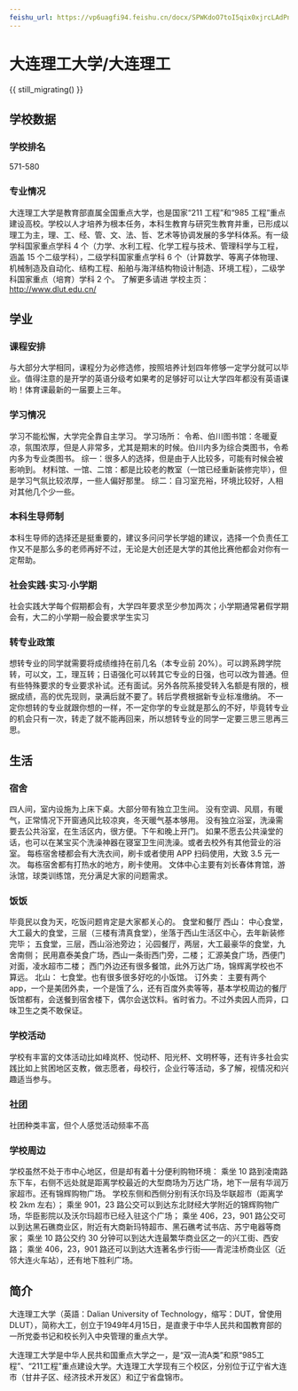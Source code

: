 ```yaml
---
feishu_url: https://vp6uagfi94.feishu.cn/docx/SPWKdoO7toI5qix0xjrcLAdPnAg
---
```


# 大连理工大学/大连理工

{{ still_migrating() }}

## 学校数据

### 学校排名

571-580

### 专业情况

大连理工大学是教育部直属全国重点大学，也是国家“211 工程”和“985 工程”重点建设高校。学校以人才培养为根本任务，本科生教育与研究生教育并重，已形成以理工为主，理、工、经、管、文、法、哲、艺术等协调发展的多学科体系。有一级学科国家重点学科 4 个（力学、水利工程、化学工程与技术、管理科学与工程，涵盖 15 个二级学科），二级学科国家重点学科 6 个（计算数学、等离子体物理、机械制造及自动化、结构工程、船舶与海洋结构物设计制造、环境工程），二级学科国家重点（培育）学科 2 个。
了解更多请进
学校主页：http://www.dlut.edu.cn/

## 学业

### 课程安排

与大部分大学相同，课程分为必修选修，按照培养计划四年修够一定学分就可以毕业。值得注意的是开学的英语分级考如果考的足够好可以让大学四年都没有英语课哟！体育课最新的一届要上三年。

### 学习情况

学习不能松懈，大学完全靠自主学习。
学习场所：
令希、伯川图书馆：冬暖夏凉，氛围浓厚，但是人非常多，尤其是期末的时候。伯川内多为综合类图书，令希内多为专业类图书。
综一：很多人的选择，但是由于人比较多，可能有时候会被影响到。
材料馆、一馆、二馆：都是比较老的教室（一馆已经重新装修完毕），但是学习气氛比较浓厚，一些人偏好那里。
综二：自习室充裕，环境比较好，人相对其他几个少一些。

### 本科生导师制

本科生导师的选择还是挺重要的，建议多问问学长学姐的建议，选择一个负责任工作又不是那么多的老师再好不过，无论是大创还是大学的其他比赛他都会对你有一定帮助。

### 社会实践·实习·小学期

社会实践大学每个假期都会有，大学四年要求至少参加两次；小学期通常暑假学期会有，大二的小学期一般会要求学生实习

### 转专业政策

想转专业的同学就需要将成绩维持在前几名（本专业前 20%）。可以跨系跨学院转，可以文，工，理互转；日语强化可以转其它专业的日强，也可以改为普通。但有些特殊要求的专业要求补试。还有面试。另外各院系接受转入名额是有限的，根据成绩，高的优先现则，录满后就不要了。转后学费根据新专业标准缴纳。
不一定你想转的专业就跟你想的一样，不一定你学的专业就是那么的不好，毕竟转专业的机会只有一次，转走了就不能再回来，所以想转专业的同学一定要三思三思再三思。

## 生活

### 宿舍

四人间，室内设施为上床下桌。大部分带有独立卫生间。
没有空调、风扇，有暖气，正常情况下开窗通风比较凉爽，冬天暖气基本够用。
没有独立浴室，洗澡需要去公共浴室，在生活区内，很方便。下午和晚上开门。
如果不愿去公共澡堂的话，也可以在某宝买个洗澡神器在寝室卫生间洗澡。或者去校外有其他营业的浴室。
每栋宿舍楼都会有大洗衣间，刷卡或者使用 APP 扫码使用，大致 3.5 元一次。
每栋宿舍都有打热水的地方，刷卡使用。
文体中心主要有刘长春体育馆，游泳馆，球类训练馆，充分满足大家的问题需求。

### 饭饭

毕竟民以食为天，吃饭问题肯定是大家都关心的。
食堂和餐厅
西山：
中心食堂，大工最大的食堂，三层（三楼有清真食堂），坐落于西山生活区中心，去年新装修完毕；
五食堂，三层，西山浴池旁边；
沁园餐厅，两层，大工最豪华的食堂，九舍南侧；
民用嘉泰美食广场，西山一条街西门旁，二楼；
汇源美食广场，西便门对面，凌水超市二楼；
西门外边还有很多餐馆，此外万达广场，锦辉离学校也不算远。
北山：
七食堂。也有很多很多好吃的小饭馆。
订外卖：
主要有两个 app，一个是美团外卖，一个是饿了么，还有百度外卖等等，基本学校周边的餐厅饭馆都有，会送餐到宿舍楼下，偶尔会送饮料。省时省力。不过外卖因人而异，口味卫生之类不敢保证。

### 学校活动

学校有丰富的文体活动比如峰岚杯、悦动杯、阳光杯、文明杯等，还有许多社会实践比如上贫困地区支教，做志愿者，母校行，企业行等活动，多了解，视情况和兴趣适当参与。

### 社团

社团种类丰富，但个人感觉活动频率不高

### 学校周边

学校虽然不处于市中心地区，但是却有着十分便利购物环境：
乘坐 10 路到凌南路东下车，右侧不远处就是距离学校最近的大型商场为万达广场，地下一层有华润万家超市。还有锦辉购物广场。
学校东侧和西侧分别有沃尔玛及华联超市（距离学校 2km 左右）；
乘坐 901，23 路公交可以到达东北财经大学附近的锦辉购物广场，华臣影院以及沃尔玛超市已经入驻这个广场；
乘坐 406，23，901 路公交可以到达黑石礁商业区，附近有大商新玛特超市、黑石礁考试书店、苏宁电器等商家；
乘坐 10 路公交约 30 分钟可以到达大连最繁华商业区之一的兴工街、西安路；
乘坐 406，23，901 路还可以到达大连著名步行街——青泥洼桥商业区（近邻大连火车站），还有地下胜利广场。

## 简介

大连理工大学（英語：Dalian University of Technology，缩写：DUT，曾使用DLUT），简称大工，创立于1949年4月15日，是直隶于中华人民共和国教育部的一所党委书记和校长列入中央管理的重点大学。

大连理工大学是中华人民共和国重点大学之一，是“双一流A类”和原“985工程”、“211工程”重点建设大学。大连理工大学现有三个校区，分别位于辽宁省大连市（甘井子区、经济技术开发区）和辽宁省盘锦市。
